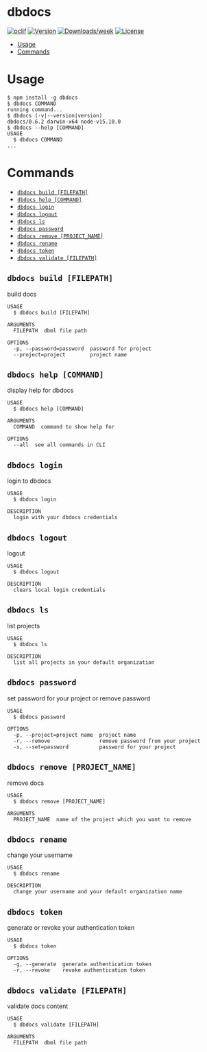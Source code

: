 dbdocs
======



[![oclif](https://img.shields.io/badge/cli-oclif-brightgreen.svg)](https://oclif.io)
[![Version](https://img.shields.io/npm/v/dbdocs.svg)](https://npmjs.org/package/dbdocs)
[![Downloads/week](https://img.shields.io/npm/dw/dbdocs.svg)](https://npmjs.org/package/dbdocs)
[![License](https://img.shields.io/npm/l/dbdocs.svg)](https://github.com/holistics/dbdocs/blob/master/package.json)

<!-- toc -->
* [Usage](#usage)
* [Commands](#commands)
<!-- tocstop -->
# Usage
<!-- usage -->
```sh-session
$ npm install -g dbdocs
$ dbdocs COMMAND
running command...
$ dbdocs (-v|--version|version)
dbdocs/0.6.2 darwin-x64 node-v15.10.0
$ dbdocs --help [COMMAND]
USAGE
  $ dbdocs COMMAND
...
```
<!-- usagestop -->
# Commands
<!-- commands -->
* [`dbdocs build [FILEPATH]`](#dbdocs-build-filepath)
* [`dbdocs help [COMMAND]`](#dbdocs-help-command)
* [`dbdocs login`](#dbdocs-login)
* [`dbdocs logout`](#dbdocs-logout)
* [`dbdocs ls`](#dbdocs-ls)
* [`dbdocs password`](#dbdocs-password)
* [`dbdocs remove [PROJECT_NAME]`](#dbdocs-remove-project_name)
* [`dbdocs rename`](#dbdocs-rename)
* [`dbdocs token`](#dbdocs-token)
* [`dbdocs validate [FILEPATH]`](#dbdocs-validate-filepath)

## `dbdocs build [FILEPATH]`

build docs

```
USAGE
  $ dbdocs build [FILEPATH]

ARGUMENTS
  FILEPATH  dbml file path

OPTIONS
  -p, --password=password  password for project
  --project=project        project name
```

## `dbdocs help [COMMAND]`

display help for dbdocs

```
USAGE
  $ dbdocs help [COMMAND]

ARGUMENTS
  COMMAND  command to show help for

OPTIONS
  --all  see all commands in CLI
```

## `dbdocs login`

login to dbdocs

```
USAGE
  $ dbdocs login

DESCRIPTION
  login with your dbdocs credentials
```

## `dbdocs logout`

logout

```
USAGE
  $ dbdocs logout

DESCRIPTION
  clears local login credentials
```

## `dbdocs ls`

list projects

```
USAGE
  $ dbdocs ls

DESCRIPTION
  list all projects in your default organization
```

## `dbdocs password`

set password for your project or remove password

```
USAGE
  $ dbdocs password

OPTIONS
  -p, --project=project name  project name
  -r, --remove                remove password from your project
  -s, --set=password          password for your project
```

## `dbdocs remove [PROJECT_NAME]`

remove docs

```
USAGE
  $ dbdocs remove [PROJECT_NAME]

ARGUMENTS
  PROJECT_NAME  name of the project which you want to remove
```

## `dbdocs rename`

change your username

```
USAGE
  $ dbdocs rename

DESCRIPTION
  change your username and your default organization name
```

## `dbdocs token`

generate or revoke your authentication token

```
USAGE
  $ dbdocs token

OPTIONS
  -g, --generate  generate authentication token
  -r, --revoke    revoke authentication token
```

## `dbdocs validate [FILEPATH]`

validate docs content

```
USAGE
  $ dbdocs validate [FILEPATH]

ARGUMENTS
  FILEPATH  dbml file path
```
<!-- commandsstop -->
